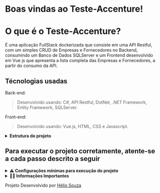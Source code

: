 # Boas vindas ao Teste-Accenture!

# O que é o Teste-Accenture?

É uma aplicação FullStack dockerizada que consiste em uma API Restful, com um simples CRUD de Empresas e Fornecedores no Backend, consumindo um Banco de Dados SQLServer e um Frontend desenvolvido em Vue js que apresenta a lista completa das Empresas e Fornecedores, a partir do consumo da API.

## Técnologias usadas

Back-end:
> Desenvolvido usando: C#, API Restful, DotNet, .NET Framework, Entity Framework, SQLServer.

Front-end:
> Desenvolvido usando: Vue.js, HTML, CSS e Javascript.

<details>
<summary><strong> Estrutura do projeto</strong></summary><br />
  
 O projeto é composto de 4 entidades importantes para sua estrutura:
  
  1️⃣ **Banco de dados:**
  - Contém um container docker SQLServer já configurado no docker-compose através de um serviço definido como `db`.
  - Tem o papel de fornecer dados para o serviço de _backend_.
  
  2️⃣ **Back-end:**
 - Deve rodar na porta `7189`, pois o front-end faz requisições para ele nessa porta por padrão;
 - A aplicação é inicializada a partir do arquivo `app/backend/Program.cs`;
 - Para iniciar o Back-end veja os comandos do docker abaixo antes de usar os comando a seguir;
 - Com o DotNet configurado na sua maquina rode primeiramente o comando `dotnet ef databaseupdate` na pasta back-end;
 - Com isso o banco de dados vai ser preenchido e adicionado as seeds para visualização;
 - para subir o back-end use o comando `dotnet run watch`;
  
  3️⃣ **Front-end:**
  - Deve rodar na porta `8080`;
  - O front se comunica com serviço de back-end pela url `http://localhost:8080` através dos endpoints contruídos.
  
  4️⃣ **Docker:**
  - O `docker-compose` tem a responsabilidade de unir os serviços frontend e db e subir parte do projeto com o comando `docker-compose up --build`;
  - O serviço Front-end tem sua `Dockerfile` corretamente configurada em sua raíze, tornando possível a inicialização da aplicação;
  
</details>
  
  ## Para executar o projeto corretamente, atente-se a cada passo descrito a seguir
<details>
<summary><strong> ⚠️ Configurações mínimas para execução do projeto</strong></summary><br />

Na sua máquina você deve ter:

 - Sistema Operacional Distribuição Unix
 - Node versão 16
 - DotNet
 - SQLServer
 - Docker (**opcional, mas recomendado**)
 - Docker-compose versão >=1.29.2 (**opcional, mas recomendado**)

➡️ O `node` deve ter versão igual ou superior à `16.15.0 LTS`:
  - Para instalar o nvm, [acesse esse link](https://github.com/nvm-sh/nvm#installing-and-updating);
  - Rode os comandos abaixo para instalar a versão correta de `node` e usá-la:
    - `nvm install 16 --lts`
    - `nvm use 16`
    - `nvm alias default 16`

➡️ O `docker-compose` deve ter versão igual ou superior à`ˆ1.29.2`:
  * Use esse [link de referência para realizar a instalação corretamente no ubuntu](https://www.digitalocean.com/community/tutorials/how-to-install-and-use-docker-compose-on-ubuntu-20-04-pt) ou a [documentação oficial](https://docs.docker.com/compose/install/);
  * Acesse o [link da documentação oficial com passos para desinstalar](https://docs.docker.com/compose/install/uninstall/) caso necessário.

</details>

<details>
<summary><strong> 👨‍💻 Informações Importantes </strong></summary><br />

  1. Clone o repositório
- Utilize o comando: `git clone git@github.com:heliorr/Desafio-Accenture.git`<br />
2. Acesse a pasta do projeto
- Acesse a pasta Teste-CashForce com `cd Desafio-Accenture`;<br />
3. Suba a aplicação 
 <summary><strong> 🐳 Com Container Docker-Compose </strong></summary><br />

    - Execute o comando `docker-compose up --build` na pasta raíz do projeto;
    - Aguarde que todos os containers estejam saudáveis;
    - Entre na pasta Back-end e execute os ccomandos `dotnet ef databaseupdate` e `dotnet run watch`;
    - Acesse em seu browser o endereço: `http://localhost:8080`;

  </details>
  
  Projeto Desenvolvido por [Hélio Souza](https://github.com/heliorr)
